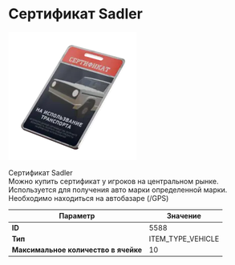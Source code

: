 # Сертификат Sadler

![Item Image](../img/5588.webp?raw=true)

Сертификат Sadler<br>Можно купить сертификат у игроков на центральном рынке.<br>Используется для получения авто марки определенной марки.<br>Необходимо находиться на автобазаре (/GPS)


| Параметр | Значение |
|----------|----------|
| **ID** | 5588 |
| **Тип** | ITEM_TYPE_VEHICLE |
| **Максимальное количество в ячейке** | 10 |

